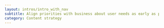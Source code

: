 ```yaml
---
layout: intros/intro_with_nav
subtitle: Align priorities with business about user needs as early as possible. This can improve workflow and allow for better content.
category: Content strategy
---
```

